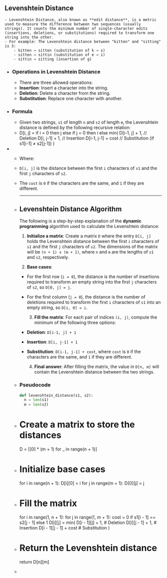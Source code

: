 ## Levenshtein Distance
	- Levenshtein Distance, also known as **edit distance**, is a metric used to measure the difference between two sequences (usually strings). It counts the minimum number of single-character edits (insertions, deletions, or substitutions) required to transform one string into the other.
	- For example: The Levenshtein distance between "kitten" and "sitting" is 3:
		- kitten → sitten (substitution of k → s)
		- sitten → sittin (substitution of e → i)
		- sittin → sitting (insertion of g)
- ### Operations in Levenshtein Distance
	- There are three allowed operations:
	- **Insertion**: Insert a character into the string.
	- **Deletion**: Delete a character from the string.
	- **Substitution**: Replace one character with another.
- ### Formula
	- Given two strings, `s1` of length `n` and `s2` of length `m`, the Levenshtein distance is defined by the following recursive relation:
	- D[i, j] =
	  if i = 0 then j
	  else if j = 0 then i
	  else
	  min(
	  D[i-1, j] + 1, // Deletion
	  D[i, j-1] + 1, // Insertion
	  D[i-1, j-1] + cost // Substitution (if s1[i-1] ≠ s2[j-1])
	  )
-
	- Where:
	- `D[i, j]` is the distance between the first `i` characters of `s1` and the first `j` characters of `s2`.
	- The `cost` is `0` if the characters are the same, and `1` if they are different.
	  
	  ---
	- ## Levenshtein Distance Algorithm
	  
	  The following is a step-by-step explanation of the **dynamic programming** algorithm used to calculate the Levenshtein distance:
	  
	  1. **Initialize a matrix**:
	   Create a matrix `D` where the entry `D[i, j]` holds the Levenshtein distance between the first `i` characters of `s1` and the first `j` characters of `s2`. The dimensions of the matrix will be `(n + 1) x (m + 1)`, where `n` and `m` are the lengths of `s1` and `s2`, respectively.
	  
	  2. **Base cases**:
		- For the first row (`i = 0`), the distance is the number of insertions required to transform an empty string into the first `j` characters of `s2`, so `D[0, j] = j`.
		- For the first column (`j = 0`), the distance is the number of deletions required to transform the first `i` characters of `s1` into an empty string, so `D[i, 0] = i`.
		  
		  3. **Fill the matrix**:
		  For each pair of indices `(i, j)`, compute the minimum of the following three options:
		- **Deletion**: `D[i-1, j] + 1`
		- **Insertion**: `D[i, j-1] + 1`
		- **Substitution**: `D[i-1, j-1] + cost`, where `cost` is `0` if the characters are the same, and `1` if they are different.
		  
		  4. **Final answer**:
		  After filling the matrix, the value in `D[n, m]` will contain the Levenshtein distance between the two strings.
	- ### Pseudocode
	  
	  ```python
	  def levenshtein_distance(s1, s2):
	    n = len(s1)
	    m = len(s2)
	- # Create a matrix to store the distances
	    D = [[0] * (m + 1) for _ in range(n + 1)]
	- # Initialize base cases
	    for i in range(n + 1):
	        D[i][0] = i
	    for j in range(m + 1):
	        D[0][j] = j
	- # Fill the matrix
	    for i in range(1, n + 1):
	        for j in range(1, m + 1):
	            cost = 0 if s1[i - 1] == s2[j - 1] else 1
	            D[i][j] = min(
	                D[i - 1][j] + 1,   # Deletion
	                D[i][j - 1] + 1,   # Insertion
	                D[i - 1][j - 1] + cost  # Substitution
	            )
	- # Return the Levenshtein distance
	    return D[n][m]
	-